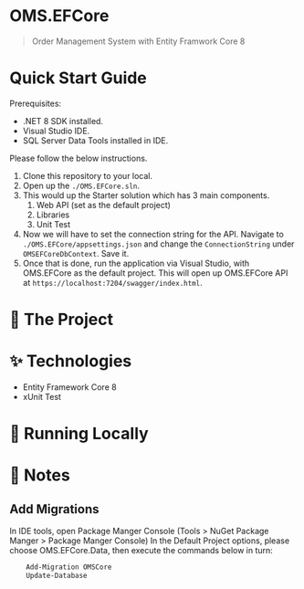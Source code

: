 # OMS.EFCore

> Order Management System with Entity Framwork Core 8
  
# Quick Start Guide

Prerequisites:

- .NET 8 SDK installed.
- Visual Studio IDE.
- SQL Server Data Tools installed in IDE.

Please follow the below instructions.

1. Clone this repository to your local.
2. Open up the `./OMS.EFCore.sln`.
3. This would up the Starter solution which has 3 main components.
   1. Web API (set as the default project)
   2. Libraries
   3. Unit Test
4. Now we will have to set the connection string for the API. Navigate to `./OMS.EFCore/appsettings.json` and change the `ConnectionString` under `OMSEFCoreDbContext`. Save it.
5. Once that is done, run the application via Visual Studio, with OMS.EFCore as the default project. This will open up OMS.EFCore API at `https://localhost:7204/swagger/index.html`.

# 🔎 The Project

# ✨ Technologies

- Entity Framework Core 8
- xUnit Test

# 🧪 Running Locally
  
# 📝 Notes

## Add Migrations

In IDE tools, open Package Manger Console (Tools > NuGet Package Manger > Package Manger Console)
In the Default Project options, please choose OMS.EFCore.Data, then execute the commands below in turn:

```bash
	Add-Migration OMSCore
	Update-Database
```

